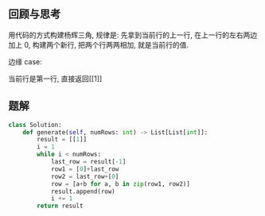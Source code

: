 ## 回顾与思考

用代码的方式构建杨辉三角, 规律是: 先拿到当前行的上一行, 在上一行的左右两边加上 0, 构建两个新行, 把两个行两两相加, 就是当前行的值.

边缘 case:

当前行是第一行, 直接返回[[1]]

## 题解

```python
class Solution:
    def generate(self, numRows: int) -> List[List[int]]:
        result = [[1]]
        i = 1
        while i < numRows:
            last_row = result[-1]
            row1 = [0]+last_row
            row2 = last_row+[0]
            row = [a+b for a, b in zip(row1, row2)]
            result.append(row)
            i += 1
        return result
```
